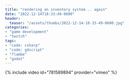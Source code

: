 ```yaml
---
title: "rendering an inventory system... again"
date: "2022-12-14T18:33:49-0600"
header:
  teaser: "/assets/thumbs/2022-12-14-18-33-49-0600.jpg"
categories:
- "game development"
- "twitch"
tags:
- "code: csharp"
- "code: gdscript"
- "flambe"
- "godot"
---
```

{% include video id="781589894" provider="vimeo" %}
